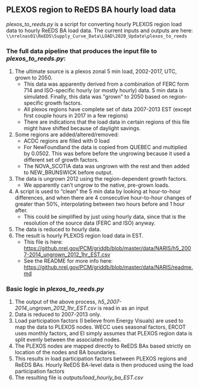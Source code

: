 ## PLEXOS region to ReEDS BA hourly load data
*plexos_to_reeds.py* is a script for converting hourly PLEXOS region load data to hourly ReEDS BA load data. The current inputs and outputs are here: `\\nrelnas01\ReEDS\Supply_Curve_Data\LOAD\2020_Update\plexos_to_reeds`

### The full data pipeline that produces the input file to *plexos_to_reeds.py*:
1. The ultimate source is a plexos zonal 5 min load, 2002-2017, UTC, grown to 2050.
   * This data was apparently derived from a combination of FERC form 714 and ISO-specific hourly (or mostly hourly) data. 5 min data is simulated. Finally, this data was "grown" to 2050 based on region-specific growth factors.
   * All plexos regions have complete set of data 2007-2013 EST (except first couple hours in 2017 in a few regions)
   * There are indications that the load data in certain regions of this file might have shifted because of daylight savings.
1. Some regions are added/altered/removed:
   * ACDC regions are filled with 0 load
   * For NewFoundland the data is copied from QUEBEC and multiplied by 0.0502. This was before before the ungrowing because it used a different set of growth factors.
   * The NOVA_SCOTIA data was ungrown with the rest and then added to NEW_BRUNSWICK before output.
1. The data is ungrown 2012 using the region-dependent growth factors.
   * We apparently can’t ungrow to the native, pre-grown loads.
1. A script is used to “clean” the 5 min data by looking at hour-to-hour differences, and when there are 4 consecutive hour-to-hour changes of greater than 50%, interpolating between two hours before and 1 hour after.
   * This could be simplified by just using hourly data, since that is the resolution of the source data (FERC and ISO) anyway.
1. The data is reduced to hourly data.
1. The result is hourly PLEXOS region load data in EST.
   * This file is here: https://github.nrel.gov/PCM/griddb/blob/master/data/NARIS/h5_2007-2014_ungrown_2012_1hr_EST.csv
   * See the README for more info here: https://github.nrel.gov/PCM/griddb/blob/master/data/NARIS/readme.md

### Basic logic in *plexos_to_reeds.py*
1. The output of the above process, *h5_2007-2014_ungrown_2012_1hr_EST.csv* is read in as an input
1. Data is reduced to 2007-2013 only.
1. Load participation factors (I believe from Energy Visuals) are used to map the data to PLEXOS nodes. WECC uses seasonal factors, ERCOT uses monthly factors, and EI simply
assumes that PLEXOS region data is split evenly between the associated nodes.
1. The PLEXOS nodes are mapped directly to ReEDS BAs based strictly on location of the nodes and BA boundaries.
1. This results in load participation factors between PLEXOS regions and ReEDS BAs. Hourly ReEDS BA-level data is then produced using the load participation factors
1. The resulting file is *outputs/load_hourly_ba_EST.csv*
